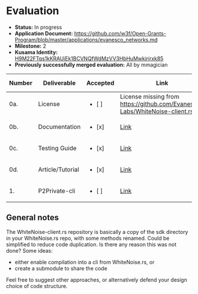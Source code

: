 # Evaluation

* **Status:** In progress
* **Application Document:** https://github.com/w3f/Open-Grants-Program/blob/master/applications/evanesco_networks.md
* **Milestone:** 2
* **Kusama Identity:** [H9M22FTqs1kKRAUiEk1BCVNQfWdMzVV3HbHuMwkirirxk85](https://polkascan.io/pre/kusama/account/H9M22FTqs1kKRAUiEk1BCVNQfWdMzVV3HbHuMwkirirxk85)
* **Previously successfully merged evaluation:** All by mmagician

| Number | Deliverable      | Accepted               | Link                                                                              | Evaluation notes |
|--------|------------------|------------------------|-----------------------------------------------------------------------------------|------------------|
| 0a.    | License          | <ul><li>[ ] </li></ul> | License missing from https://github.com/Evanesco-Labs/WhiteNoise-client.rs        |                  |
| 0b.    | Documentation    | <ul><li>[x] </li></ul> | [Link](https://github.com/Evanesco-Labs/WhiteNoise-client.rs/blob/main/README.md) |                  |
| 0c.    | Testing Guide    | <ul><li>[x] </li></ul> | [Link](https://github.com/Evanesco-Labs/WhiteNoise-client.rs/blob/main/README.md) |                  |
| 0d.    | Article/Tutorial | <ul><li>[x] </li></ul> | [Link](https://github.com/Evanesco-Labs/WhiteNoise-client.rs/blob/main/README.md) |                  |
| 1.     | P2Private-cli    | <ul><li>[ ] </li></ul> | [Link](https://github.com/Evanesco-Labs/WhiteNoise-client.rs/blob/main/README.md) |                  |

## General notes

The WhiteNoise-client.rs repository is basically a copy of the sdk directory in your WhiteNoise.rs repo, with some methods renamed.
Could be simplified to reduce code duplication. Is there any reason this was not done? Some ideas:
- either enable compilation into a cli from WhiteNoise.rs, or
- create a submodule to share the code

Feel free to suggest other approaches, or alternatively defend your design choice of code structure.
